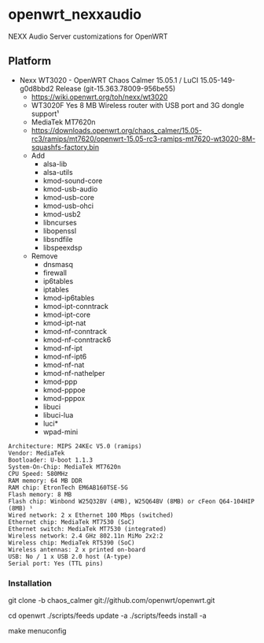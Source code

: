 # openwrt_nexxaudio
NEXX Audio Server customizations for OpenWRT

## Platform
   * Nexx WT3020 - OpenWRT Chaos Calmer 15.05.1 / LuCI 15.05-149-g0d8bbd2 Release (git-15.363.78009-956be55)
      * https://wiki.openwrt.org/toh/nexx/wt3020
      * WT3020F 	Yes 	8 MB 	Wireless router with USB port and 3G dongle support¹ 
      * MediaTek MT7620n
      * https://downloads.openwrt.org/chaos_calmer/15.05-rc3/ramips/mt7620/openwrt-15.05-rc3-ramips-mt7620-wt3020-8M-squashfs-factory.bin
      * Add
         * alsa-lib
         * alsa-utils
         * kmod-sound-core
         * kmod-usb-audio
         * kmod-usb-core
         * kmod-usb-ohci
         * kmod-usb2
         * libncurses
         * libopenssl
         * libsndfile
         * libspeexdsp
      * Remove
         * dnsmasq
         * firewall
         * ip6tables
         * iptables
         * kmod-ip6tables
         * kmod-ipt-conntrack
         * kmod-ipt-core
         * kmod-ipt-nat
         * kmod-nf-conntrack
         * kmod-nf-conntrack6
         * kmod-nf-ipt
         * kmod-nf-ipt6
         * kmod-nf-nat
         * kmod-nf-nathelper
         * kmod-ppp
         * kmod-pppoe
         * kmod-pppox
         * libuci
         * libuci-lua
         * luci*
         * wpad-mini

```
Architecture: MIPS 24KEc V5.0 (ramips)
Vendor: MediaTek
Bootloader: U-boot 1.1.3
System-On-Chip: MediaTek MT7620n
CPU Speed: 580MHz
RAM memory: 64 MB DDR
RAM chip: EtronTech EM6AB160TSE-5G
Flash memory: 8 MB
Flash chip: Winbond W25Q32BV (4MB), W25Q64BV (8MB) or cFeon Q64-104HIP (8MB) ¹
Wired network: 2 x Ethernet 100 Mbps (switched)
Ethernet chip: MediaTek MT7530 (SoC)
Ethernet switch: MediaTek MT7530 (integrated)
Wireless network: 2.4 GHz 802.11n MiMo 2x2:2
Wireless chip: MediaTek RT5390 (SoC)
Wireless antennas: 2 x printed on-board
USB: No / 1 x USB 2.0 host (A-type)
Serial port: Yes (TTL pins)
```

### Installation

git clone -b chaos_calmer git://github.com/openwrt/openwrt.git

cd openwrt
./scripts/feeds update -a
./scripts/feeds install -a

make menuconfig
